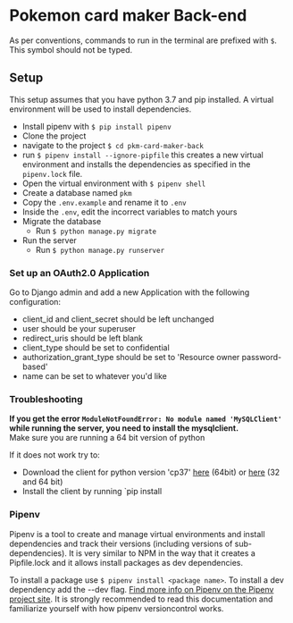 # Pokemon card maker Back-end

As per conventions, commands to run in the terminal are prefixed with `$`. This symbol should not be typed.

## Setup

This setup assumes that you have python 3.7 and pip installed.
A virtual environment will be used to install dependencies.

- Install pipenv with `$ pip install pipenv`
- Clone the project
- navigate to the project `$ cd pkm-card-maker-back`
- run `$ pipenv install --ignore-pipfile` this creates a new virtual environment and installs the dependencies as specified in the `pipenv.lock` file.
- Open the virtual environment with `$ pipenv shell`
- Create a database named `pkm`
- Copy the `.env.example` and rename it to `.env`
- Inside the `.env`, edit the incorrect variables to match yours
- Migrate the database
  - Run `$ python manage.py migrate`
- Run the server
  - Run `$ python manage.py runserver`
  
### Set up an OAuth2.0 Application
Go to Django admin and add a new Application with the following configuration:

- client_id and client_secret should be left unchanged
- user should be your superuser
- redirect_uris should be left blank
- client_type should be set to confidential
- authorization_grant_type should be set to 'Resource owner password-based'
- name can be set to whatever you'd like

### Troubleshooting

**If you get the error `ModuleNotFoundError: No module named 'MySQLClient'` while running the server, you need to install the mysqlclient.**  
Make sure you are running a 64 bit version of python  

If it does not work try to:
- Download the client for python version 'cp37' [here](https://pypi.org/project/mysqlclient/#files) (64bit) or [here](https://www.lfd.uci.edu/~gohlke/pythonlibs/#mysqlclient) (32 and 64 bit)
- Install the client by running `pip install <path-to-file>

### Pipenv

Pipenv is a tool to create and manage virtual environments and install dependencies and track their versions (including versions of sub-dependencies).
It is very similar to NPM in the way that it creates a Pipfile.lock and it allows install packages as dev dependencies.

To install a package use `$ pipenv install <package name>`. To install a dev dependency add the --dev flag.
[Find more info on Pipenv on the Pipenv project site](https://pipenv.pypa.io/en/latest/basics/). It is strongly recommended to read this documentation and familiarize yourself with how pipenv versioncontrol works.
